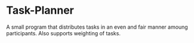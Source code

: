 # Task-Planner

A small program that distributes tasks in an even and fair manner amoung participants. Also supports weighting of tasks.

